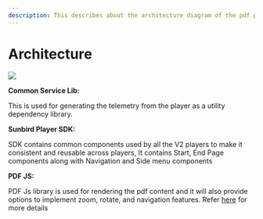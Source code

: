 ```yaml
---
description: This describes about the architecture diagram of the pdf player.
---
```


# Architecture

![](../../../../../.gitbook/assets/pdfPlayerV2Architecture.png)

**Common Service Lib:**

This is used for generating the telemetry from the player as a utility dependency library.



**Sunbird Player SDK:**

SDK contains common components used by all the V2 players to make it consistent and reusable across players, It contains Start, End Page components along with Navigation and Side menu components



**PDF JS:**

PDF Js library is used for rendering the pdf content and it will also provide options to implement zoom, rotate, and navigation features. Refer [here](https://github.com/mozilla/pdf.js) for more details
